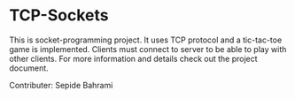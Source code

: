 # TCP-Sockets
This is socket-programming project. It uses TCP protocol and a tic-tac-toe game is implemented. Clients must connect to server to be able to play with other clients. For more information and details check out the project document.

Contributer: Sepide Bahrami
